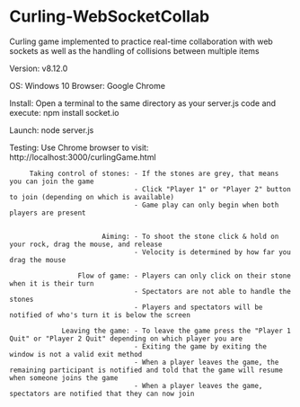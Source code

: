 # Curling-WebSocketCollab
Curling game implemented to practice real-time collaboration with web sockets as well as the handling of collisions between multiple items

Version: v8.12.0
         
OS: Windows 10
Browser: Google Chrome

Install: Open a terminal to the same directory as your server.js code and execute:
         npm install socket.io


Launch:  node server.js

Testing: Use Chrome browser to visit: http://localhost:3000/curlingGame.html
	 
         Taking control of stones: - If the stones are grey, that means you can join the game
                                   - Click "Player 1" or "Player 2" button to join (depending on which is available)
                                   - Game play can only begin when both players are present


                           Aiming: - To shoot the stone click & hold on your rock, drag the mouse, and release
                                   - Velocity is determined by how far you drag the mouse

                     Flow of game: - Players can only click on their stone when it is their turn
                                   - Spectators are not able to handle the stones
                                   - Players and spectators will be notified of who's turn it is below the screen

                 Leaving the game: - To leave the game press the "Player 1 Quit" or "Player 2 Quit" depending on which player you are
                                   - Exiting the game by exiting the window is not a valid exit method
                                   - When a player leaves the game, the remaining participant is notified and told that the game will resume when someone joins the game
                                   - When a player leaves the game, spectators are notified that they can now join

